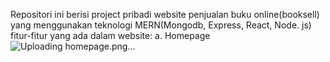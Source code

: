 Repositori ini berisi project pribadi website penjualan buku online(booksell) yang menggunakan teknologi MERN(Mongodb, Express, React, Node. js) 
fitur-fitur yang ada dalam website:
a. Homepage
![Uploading homepage.png…]()
